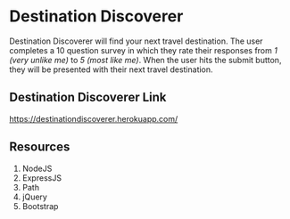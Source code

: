 # Destination Discoverer 

Destination Discoverer will find your next travel destination. The user completes a 10 question survey in which they rate their responses from *1 (very unlike me)* to *5 (most like me)*. When the user hits the submit button, they will be presented with their next travel destination. 
## Destination Discoverer Link
https://destinationdiscoverer.herokuapp.com/

## Resources
1. NodeJS
1. ExpressJS
1. Path
1. jQuery
1. Bootstrap